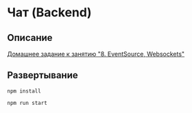 # Чат (Backend)

## Описание

[Домашнее задание к занятию "8. EventSource, Websockets"](https://github.com/netology-code/ahj-homeworks/tree/AHJ-50/sse-ws#чат)


## Развертывание

```npm install```

```npm run start```